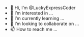 - 👋 Hi, I’m @LuckyExpressCoder
- 👀 I’m interested in ...
- 🌱 I’m currently learning ...
- 💞️ I’m looking to collaborate on ...
- 📫 How to reach me ...

<!---
LuckyExpressCoder/LuckyExpressCoder is a ✨ special ✨ repository because its `README.md` (this file) appears on your GitHub profile.
You can click the Preview link to take a look at your changes.
--->
